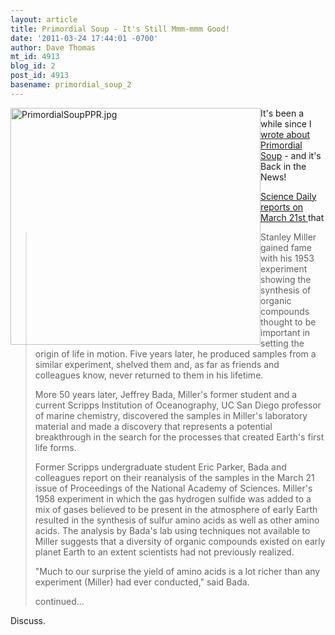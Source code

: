 ```yaml
---
layout: article
title: Primordial Soup - It's Still Mmm-mmm Good!
date: '2011-03-24 17:44:01 -0700'
author: Dave Thomas
mt_id: 4913
blog_id: 2
post_id: 4913
basename: primordial_soup_2
---
```

<img src="http://pandasthumb.org/archives/2010/02/03/PrimordialSoupPPR.jpg" alt="PrimordialSoupPPR.jpg" width="400" height="379" style="float:left;" />

It's been a while since I [wrote about Primordial Soup](http://pandasthumb.org/archives/2010/02/primordial-soup-1.html) - and it's Back in the News!

[Science Daily reports on March 21st ](http://www.sciencedaily.com/releases/2011/03/110321161904.htm) that 


> Stanley Miller gained fame with his 1953 experiment showing the synthesis of organic compounds thought to be important in setting the origin of life in motion. Five years later, he produced samples from a similar experiment, shelved them and, as far as friends and colleagues know, never returned to them in his lifetime.
> 
> More 50 years later, Jeffrey Bada, Miller's former student and a current Scripps Institution of Oceanography, UC San Diego professor of marine chemistry, discovered the samples in Miller's laboratory material and made a discovery that represents a potential breakthrough in the search for the processes that created Earth's first life forms.
> 
> Former Scripps undergraduate student Eric Parker, Bada and colleagues report on their reanalysis of the samples in the March 21 issue of Proceedings of the National Academy of Sciences. Miller's 1958 experiment in which the gas hydrogen sulfide was added to a mix of gases believed to be present in the atmosphere of early Earth resulted in the synthesis of sulfur amino acids as well as other amino acids. The analysis by Bada's lab using techniques not available to Miller suggests that a diversity of organic compounds existed on early planet Earth to an extent scientists had not previously realized.
> 
> "Much to our surprise the yield of amino acids is a lot richer than any experiment (Miller) had ever conducted," said Bada.
> 
> continued...

Discuss.

